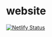 # website

[![Netlify Status](https://api.netlify.com/api/v1/badges/3caca0b3-2666-4771-a161-b061bb11de3d/deploy-status)](https://app.netlify.com/sites/mattcowan/deploys)
